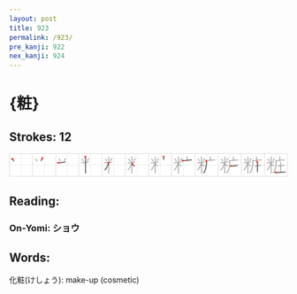 ```yaml
---
layout: post
title: 923
permalink: /923/
pre_kanji: 922
nex_kanji: 924
---
```


# {粧}

## Strokes: 12

<div class="stroke"><img src="../images/E7B2A7.png" /></div>

## Reading:

### On-Yomi: ショウ

## Words:

化粧(けしょう): make-up (cosmetic)
